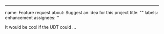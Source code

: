 ---

name: Feature request
about: Suggest an idea for this project
title: ""
labels: enhancement
assignees: ''

It would be cool if the UDT could ...
